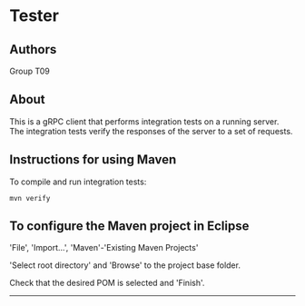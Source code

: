 # Tester


## Authors

Group T09

## About

This is a gRPC client that performs integration tests on a running server.
The integration tests verify the responses of the server to a set of requests.


## Instructions for using Maven

To compile and run integration tests:

```
mvn verify
```


## To configure the Maven project in Eclipse

'File', 'Import...', 'Maven'-'Existing Maven Projects'

'Select root directory' and 'Browse' to the project base folder.

Check that the desired POM is selected and 'Finish'.


----

